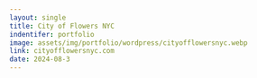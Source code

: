 ```yaml
---
layout: single
title: City of Flowers NYC
indentifer: portfolio
image: assets/img/portfolio/wordpress/cityofflowersnyc.webp
link: cityofflowersnyc.com
date: 2024-08-3
---
```

